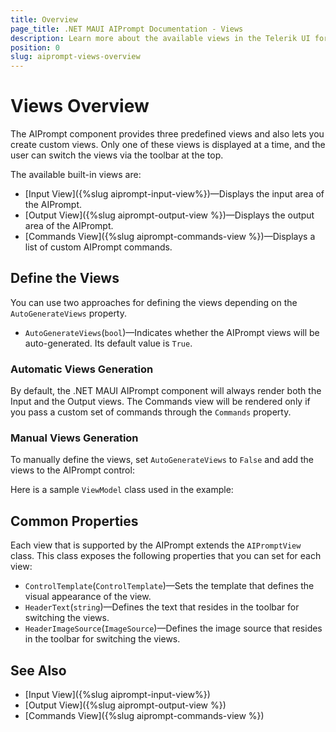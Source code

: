 ```yaml
---
title: Overview
page_title: .NET MAUI AIPrompt Documentation - Views
description: Learn more about the available views in the Telerik UI for .NET MAUI AIPrompt control.
position: 0
slug: aiprompt-views-overview
---
```


# Views Overview 

The AIPrompt component provides three predefined views and also lets you create custom views. Only one of these views is displayed at a time, and the user can switch the views via the toolbar at the top.

The available built-in views are:

- [Input View]({%slug aiprompt-input-view%})&mdash;Displays the input area of the AIPrompt.
- [Output View]({%slug aiprompt-output-view %})&mdash;Displays the output area of the AIPrompt.
- [Commands View]({%slug aiprompt-commands-view %})&mdash;Displays a list of custom AIPrompt commands.

## Define the Views 

You can use two approaches for defining the views depending on the `AutoGenerateViews` property.

* `AutoGenerateViews`(`bool`)&mdash;Indicates whether the AIPrompt views will be auto-generated. Its default value is `True`.

### Automatic Views Generation

By default, the .NET MAUI AIPrompt component will always render both the Input and the Output views. The Commands view will be rendered only if you pass a custom set of commands through the `Commands` property.

### Manual Views Generation

To manually define the views, set `AutoGenerateViews` to `False` and add the views to the AIPrompt control:

<snippet id='aiprompt-manual-views-xaml' />

Here is a sample `ViewModel` class used in the example:

<snippet id='aiprompt-views-viewmodel' />

## Common Properties

Each view that is supported by the AIPrompt extends the `AIPromptView` class. This class exposes the following properties that you can set for each view:

* `ControlTemplate`(`ControlTemplate`)&mdash;Sets the template that defines the visual appearance of the view.
* `HeaderText`(`string`)&mdash;Defines the text that resides in the toolbar for switching the views.
* `HeaderImageSource`(`ImageSource`)&mdash;Defines the image source that resides in the toolbar for switching the views.

## See Also

- [Input View]({%slug aiprompt-input-view%})
- [Output View]({%slug aiprompt-output-view %})
- [Commands View]({%slug aiprompt-commands-view %})
